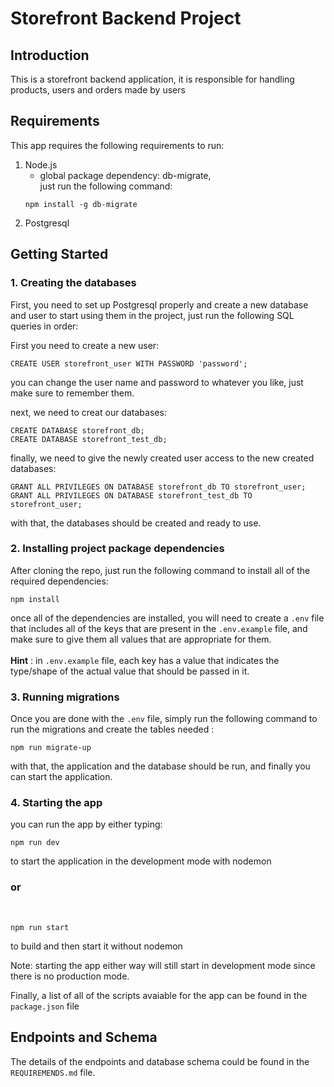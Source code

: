 # Storefront Backend Project

## Introduction

This is a storefront backend application, it is responsible for handling products, users and orders made by users

## Requirements

This app requires the following requirements to run:

1. Node.js
    - global package dependency: db-migrate,<br/> just run the following command:
    ```
    npm install -g db-migrate
    ```
2. Postgresql

## Getting Started

### 1. Creating the databases

First, you need to set up Postgresql properly and create a new database and user to start using them in the project, just run the following SQL queries in order:

First you need to create a new user:

```
CREATE USER storefront_user WITH PASSWORD 'password';
```

you can change the user name and password to whatever you like, just make sure to remember them.

next, we need to creat our databases:

```
CREATE DATABASE storefront_db;
CREATE DATABASE storefront_test_db;
```

finally, we need to give the newly created user access to the new created databases:

```
GRANT ALL PRIVILEGES ON DATABASE storefront_db TO storefront_user;
GRANT ALL PRIVILEGES ON DATABASE storefront_test_db TO storefront_user;
```

with that, the databases should be created and ready to use.

### 2. Installing project package dependencies

After cloning the repo, just run the following command to install all of the required dependencies:

```
npm install
```

once all of the dependencies are installed, you will need to create a `.env` file that includes all of the keys that are present in the `.env.example` file, and make sure to give them all values that are appropriate for them. <br/><br/>
**Hint** : in `.env.example` file, each key has a value that indicates the type/shape of the actual value that should be passed in it.

### 3. Running migrations

Once you are done with the `.env` file, simply run the following command to run the migrations and create the tables needed :

```
npm run migrate-up
```

with that, the application and the database should be run, and finally you can start the application.

### 4. Starting the app

you can run the app by either typing:

```
npm run dev
```

to start the application in the development mode with nodemon<br/>

### or

<br/>

```
npm run start
```

to build and then start it without nodemon

Note: starting the app either way will still start in development mode since there is no production mode.

Finally, a list of all of the scripts avaiable for the app can be found in the `package.json` file

## Endpoints and Schema

The details of the endpoints and database schema could be found in the `REQUIREMENDS.md` file.
